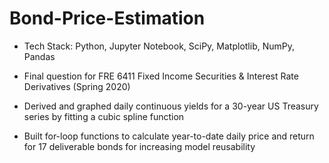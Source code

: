 # Bond-Price-Estimation
- Tech Stack: Python, Jupyter Notebook, SciPy, Matplotlib, NumPy, Pandas
- Final question for FRE 6411 Fixed Income Securities & Interest Rate Derivatives (Spring 2020)

-	Derived and graphed daily continuous yields for a 30-year US Treasury series by fitting a cubic spline function
- Built for-loop functions to calculate year-to-date daily price and return for 17 deliverable bonds for increasing model reusability
